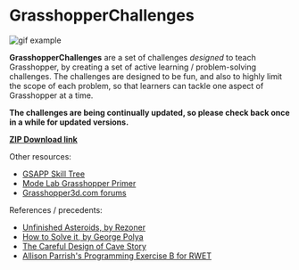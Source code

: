 # GrasshopperChallenges
![gif example](https://raw.githubusercontent.com/provolot/GrasshopperChallenges/master/Challenge_GIFs/ChallengeAExample.gif)

**GrasshopperChallenges** are a set of challenges *designed* to teach Grasshopper, by creating a set of active learning / problem-solving challenges. The challenges are designed to be fun, and also to highly limit the scope of each problem, so that learners can tackle one aspect of Grasshopper at a time. 

**The challenges are being continually updated, so please check back once in a while for updated versions.**

[**ZIP Download link**](https://github.com/dantaeyoung/GrasshopperChallenges/archive/master.zip)


Other resources:
* [GSAPP Skill Tree](http://skilltree.gsapp.org/)
* [Mode Lab Grasshopper Primer](http://modelab.is/grasshopper-primer/)
* [Grasshopper3d.com forums](http://www.grasshopper3d.com/forum)

References / precedents:

* [Unfinished Asteroids, by Rezoner](https://github.com/rezoner/unfinished-asteroids/wiki)
* [How to Solve it, by George Polya](https://en.wikipedia.org/wiki/How_to_Solve_It)
* [The Careful Design of Cave Story](https://www.soldierfromthesurface.com/games/cavestory/)
* [Allison Parrish's Programming Exercise B for RWET](https://gist.github.com/aparrish/7be6ecf2d6b761f90c09/)
